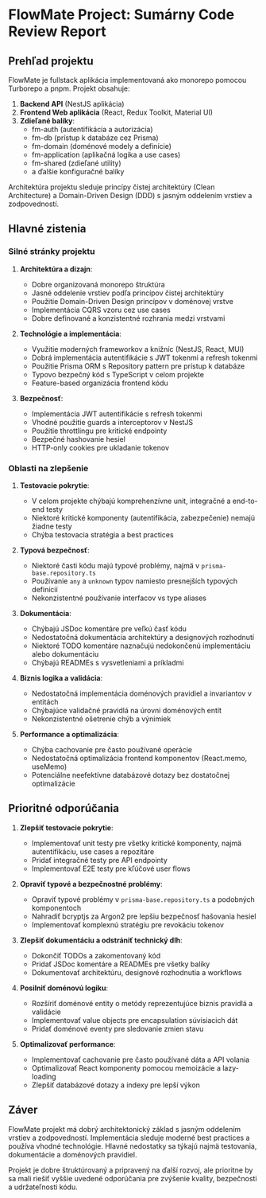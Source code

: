 # FlowMate Project: Sumárny Code Review Report

## Prehľad projektu

FlowMate je fullstack aplikácia implementovaná ako monorepo pomocou Turborepo a pnpm. Projekt obsahuje:

1. **Backend API** (NestJS aplikácia)
2. **Frontend Web aplikácia** (React, Redux Toolkit, Material UI)
3. **Zdieľané balíky**:
   - fm-auth (autentifikácia a autorizácia)
   - fm-db (prístup k databáze cez Prisma)
   - fm-domain (doménové modely a definície)
   - fm-application (aplikačná logika a use cases)
   - fm-shared (zdieľané utility)
   - a ďalšie konfiguračné balíky

Architektúra projektu sleduje princípy čistej architektúry (Clean Architecture) a Domain-Driven Design (DDD) s jasným oddelením vrstiev a zodpovedností.

## Hlavné zistenia

### Silné stránky projektu

1. **Architektúra a dizajn**:
   - Dobre organizovaná monorepo štruktúra
   - Jasné oddelenie vrstiev podľa princípov čistej architektúry
   - Použitie Domain-Driven Design princípov v doménovej vrstve
   - Implementácia CQRS vzoru cez use cases
   - Dobre definované a konzistentné rozhrania medzi vrstvami

2. **Technológie a implementácia**:
   - Využitie moderných frameworkov a knižníc (NestJS, React, MUI)
   - Dobrá implementácia autentifikácie s JWT tokenmi a refresh tokenmi
   - Použitie Prisma ORM s Repository pattern pre prístup k databáze
   - Typovo bezpečný kód s TypeScript v celom projekte
   - Feature-based organizácia frontend kódu

3. **Bezpečnosť**:
   - Implementácia JWT autentifikácie s refresh tokenmi
   - Vhodné použitie guards a interceptorov v NestJS
   - Použitie throttlingu pre kritické endpointy
   - Bezpečné hashovanie hesiel
   - HTTP-only cookies pre ukladanie tokenov

### Oblasti na zlepšenie

1. **Testovacie pokrytie**:
   - V celom projekte chýbajú komprehenzívne unit, integračné a end-to-end testy
   - Niektoré kritické komponenty (autentifikácia, zabezpečenie) nemajú žiadne testy
   - Chýba testovacia stratégia a best practices

2. **Typová bezpečnosť**:
   - Niektoré časti kódu majú typové problémy, najmä v `prisma-base.repository.ts`
   - Používanie `any` a `unknown` typov namiesto presnejších typových definícií
   - Nekonzistentné používanie interfacov vs type aliases
   
3. **Dokumentácia**:
   - Chýbajú JSDoc komentáre pre veľkú časť kódu
   - Nedostatočná dokumentácia architektúry a designových rozhodnutí
   - Niektoré TODO komentáre naznačujú nedokončenú implementáciu alebo dokumentáciu
   - Chýbajú READMEs s vysvetleniami a príkladmi

4. **Biznis logika a validácia**:
   - Nedostatočná implementácia doménových pravidiel a invariantov v entitách
   - Chýbajúce validačné pravidlá na úrovni doménových entít
   - Nekonzistentné ošetrenie chýb a výnimiek

5. **Performance a optimalizácia**:
   - Chýba cachovanie pre často používané operácie
   - Nedostatočná optimalizácia frontend komponentov (React.memo, useMemo)
   - Potenciálne neefektívne databázové dotazy bez dostatočnej optimalizácie

## Prioritné odporúčania

1. **Zlepšiť testovacie pokrytie**:
   - Implementovať unit testy pre všetky kritické komponenty, najmä autentifikáciu, use cases a repozitáre
   - Pridať integračné testy pre API endpointy
   - Implementovať E2E testy pre kľúčové user flows

2. **Opraviť typové a bezpečnostné problémy**:
   - Opraviť typové problémy v `prisma-base.repository.ts` a podobných komponentoch
   - Nahradiť bcryptjs za Argon2 pre lepšiu bezpečnosť hašovania hesiel
   - Implementovať komplexnú stratégiu pre revokáciu tokenov

3. **Zlepšiť dokumentáciu a odstrániť technický dlh**:
   - Dokončiť TODOs a zakomentovaný kód
   - Pridať JSDoc komentáre a READMEs pre všetky balíky
   - Dokumentovať architektúru, designové rozhodnutia a workflows

4. **Posilniť doménovú logiku**:
   - Rozšíriť doménové entity o metódy reprezentujúce biznis pravidlá a validácie
   - Implementovať value objects pre encapsulation súvisiacich dát
   - Pridať doménové eventy pre sledovanie zmien stavu

5. **Optimalizovať performance**:
   - Implementovať cachovanie pre často používané dáta a API volania
   - Optimalizovať React komponenty pomocou memoizácie a lazy-loading
   - Zlepšiť databázové dotazy a indexy pre lepší výkon

## Záver

FlowMate projekt má dobrý architektonický základ s jasným oddelením vrstiev a zodpovedností. Implementácia sleduje moderné best practices a používa vhodné technológie. Hlavné nedostatky sa týkajú najmä testovania, dokumentácie a doménových pravidiel.

Projekt je dobre štruktúrovaný a pripravený na ďalší rozvoj, ale prioritne by sa mali riešiť vyššie uvedené odporúčania pre zvýšenie kvality, bezpečnosti a udržateľnosti kódu.
